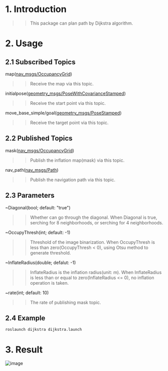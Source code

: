 # 1. Introduction
>>This package can plan path by Dijkstra algorithm.

# 2. Usage
## 2.1 Subscribed Topics  
map([nav_msgs/OccupancyGrid](http://docs.ros.org/kinetic/api/nav_msgs/html/msg/OccupancyGrid.html))    
>>Receive the map via this topic.

initialpose([geometry_msgs/PoseWithCovarianceStamped](http://docs.ros.org/api/geometry_msgs/html/msg/PoseWithCovarianceStamped.html))  
>>Receive the start point via this topic.

move_base_simple/goal([geometry_msgs/PoseStamped](http://docs.ros.org/api/geometry_msgs/html/msg/PoseStamped.html))   
>>Receive the target point via this topic.

## 2.2 Published Topics  
mask([nav_msgs/OccupancyGrid](http://docs.ros.org/kinetic/api/nav_msgs/html/msg/OccupancyGrid.html))  
>>Publish the inflation map(mask) via this topic.  

nav_path([nav_msgs/Path](http://docs.ros.org/api/nav_msgs/html/msg/Path.html))  
>>Publish the navigation path via this topic.

## 2.3 Parameters  
~Diagonal(bool; default: "true")  
>>Whether can go through the diagonal. When Diagonal is true, serching for 8 neighborhoods, or serching for 4 neighborhoods.

~OccupyThresh(int; default: -1)  
>>Threshold of the image binarization. When OccupyThresh is less than zero(OccupyThresh < 0), using Otsu method to generate threshold.

~InflateRadius(double; defalut: -1)  
>>InflateRadius is the inflation radius(unit: m). When InflateRadius is less than or equal to zero(InflateRadius <= 0), no inflation operation is taken.

~rate(int; default: 10)  
>>The rate of publishing mask topic.

## 2.4 Example  
```
roslaunch dijkstra dijkstra.launch
```

# 3. Result  
![image](https://raw.githubusercontent.com/lh9171338/ROS/Dijkstra/results/result.png)
